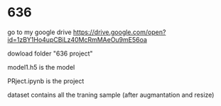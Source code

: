# 636
go to my google drive
https://drive.google.com/open?id=1zBY1Ho4upCBiLz40McRmMAeOu9mE56oa

dowload folder "636 project"

model1.h5 is the model

PRject.ipynb  is the project


dataset contains all the traning sample (after augmantation and resize)

